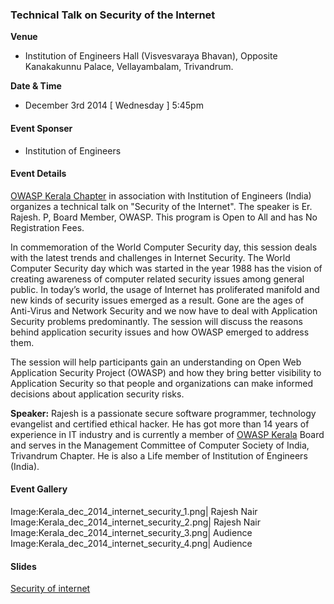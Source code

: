 ### **Technical Talk on Security of the Internet**

**Venue**

  - Institution of Engineers Hall (Visvesvaraya Bhavan), Opposite
    Kanakakunnu Palace, Vellayambalam, Trivandrum.

**Date & Time**

  - December 3rd 2014 \[ Wednesday \] 5:45pm

#### **Event Sponser**

  - Institution of Engineers

#### **Event Details**

[OWASP Kerala Chapter](https://www.owasp.org/index.php/Kerala) in
association with Institution of Engineers (India) organizes a technical
talk on "Security of the Internet". The speaker is Er. Rajesh. P, Board
Member, OWASP. This program is Open to All and has No Registration Fees.

In commemoration of the World Computer Security day, this session deals
with the latest trends and challenges in Internet Security. The World
Computer Security day which was started in the year 1988 has the vision
of creating awareness of computer related security issues among general
public. In today’s world, the usage of Internet has proliferated
manifold and new kinds of security issues emerged as a result. Gone are
the ages of Anti-Virus and Network Security and we now have to deal with
Application Security problems predominantly. The session will discuss
the reasons behind application security issues and how OWASP emerged to
address them.

The session will help participants gain an understanding on Open Web
Application Security Project (OWASP) and how they bring better
visibility to Application Security so that people and organizations can
make informed decisions about application security risks.

**Speaker:** Rajesh is a passionate secure software programmer,
technology evangelist and certified ethical hacker. He has got more than
14 years of experience in IT industry and is currently a member of
[OWASP Kerala](https://www.owasp.org/index.php/Kerala) Board and serves
in the Management Committee of Computer Society of India, Trivandrum
Chapter. He is also a Life member of Institution of Engineers (India).

#### **Event Gallery**

Image:Kerala_dec_2014_internet_security_1.png| Rajesh Nair
Image:Kerala_dec_2014_internet_security_2.png| Rajesh Nair
Image:Kerala_dec_2014_internet_security_3.png| Audience
Image:Kerala_dec_2014_internet_security_4.png| Audience

#### Slides

[Security of
internet](http://www.slideshare.net/OWASPKerala/security-of-internet)
